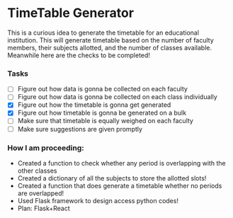 # TimeTable Generator
This is a curious idea to generate the timetable for an educational institution.
This will generate timetable based on the number of faculty members, their subjects allotted, and the number of classes available. 
Meanwhile here are the checks to be completed!
### Tasks
- [ ] Figure out how data is gonna be collected on each faculty
- [ ] Figure out how data is gonna be collected on each class individually
- [x] Figure out how the timetable is gonna get generated
- [x] Figure out how timetable is gonna be generated on a bulk
- [ ] Make sure that timetable is equally weighed on each faculty
- [ ] Make sure suggestions are given promptly

### How I am proceeding: 
- Created a function to check whether any period is overlapping with the other classes
- Created a dictionary of all the subjects to store the allotted slots!
- Created a function that does generate a timetable whether no periods are overlapped!
- Used Flask framework to design access python codes!
- Plan: Flask+React
